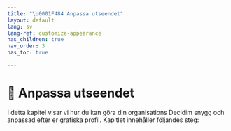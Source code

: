 ```yaml
---
title: "\U0001F484 Anpassa utseendet"
layout: default
lang: sv
lang-ref: customize-appearance
has_children: true
nav_order: 3
has_toc: true

---
```

# 💄 Anpassa utseendet

I detta kapitel visar vi hur du kan göra din organisations Decidim snygg och anpassad efter er grafiska profil. Kapitlet innehåller följandes steg:
